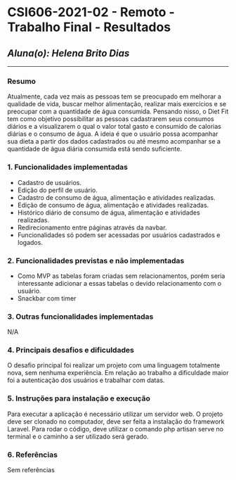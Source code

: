 # **CSI606-2021-02 - Remoto - Trabalho Final - Resultados**

## *Aluna(o): Helena Brito Dias*

--------------

<!-- Este documento tem como objetivo apresentar o projeto desenvolvido, considerando o que foi definido na proposta e o produto final. -->

### Resumo

Atualmente, cada vez mais as pessoas tem se preocupado em melhorar a qualidade de vida, buscar melhor alimentação, realizar mais exercícios e se preocupar com a quantidade de água consumida. Pensando nisso, o Diet Fit tem como objetivo possibilitar as pessoas cadastrarem seus consumos diários e a visualizarem o qual o valor total gasto e consumido de calorias diárias e o consumo de água. A ideia é que o usuário possa acompanhar sua dieta a partir dos dados cadastrados ou até mesmo acompanhar se a quantidade de água diária consumida está sendo suficiente. 

### 1. Funcionalidades implementadas
* Cadastro de usuários.
* Edição do perfil de usuário.
* Cadastro de consumo de água, alimentação e atividades realizadas.
* Edição de consumo de água, alimentação e atividades realizadas.
* Histórico diário de consumo de água, alimentação e atividades realizadas.
* Redirecionamento entre páginas através da navbar.
* Funcionalidades só podem ser acessadas por usuários cadastrados e logados.
  
### 2. Funcionalidades previstas e não implementadas
* Como MVP as tabelas foram criadas sem relacionamentos, porém seria interessante adicionar a essas tabelas o devido relacionamento com o usuário.
* Snackbar com timer

### 3. Outras funcionalidades implementadas
N/A

### 4. Principais desafios e dificuldades
O desafio principal foi realizar um projeto com uma linguagem totalmente nova, sem nenhuma experiência. Em relação ao trabalho a dificuldade maior foi a autenticação dos usuários e trabalhar com datas.

### 5. Instruções para instalação e execução
Para executar a aplicação é necessário utilizar um servidor web. O projeto deve ser clonado no computador, deve ser feita a instalação do framework Laravel. Para rodar o código, deve utilizar o comando php artisan serve no terminal e o caminho a ser utilizado será gerado.

### 6. Referências
Sem referências
